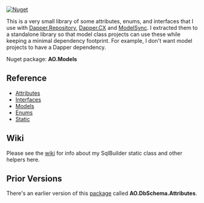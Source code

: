 [![Nuget](https://img.shields.io/nuget/v/AO.Models)](https://www.nuget.org/packages/AO.Models/)

This is a very small library of some attributes, enums, and interfaces that I use with [Dapper.Repository](https://github.com/adamfoneil/Dapper.Repository), [Dapper.CX](https://github.com/adamosoftware/Dapper.CX) and [ModelSync](https://github.com/adamosoftware/ModelSync). I extracted them to a standalone library so that model class projects can use these while keeping a minimal dependency footprint. For example, I don't want model projects to have a Dapper dependency.

Nuget package: **AO.Models**

## Reference
- [Attributes](https://github.com/adamosoftware/DbSchema.Attributes/tree/master/Models/Attributes)
- [Interfaces](https://github.com/adamosoftware/DbSchema.Attributes/tree/master/Models/Interfaces)
- [Models](https://github.com/adamosoftware/DbSchema.Attributes/tree/master/Models/Models)
- [Enums](https://github.com/adamosoftware/DbSchema.Attributes/tree/master/Models/Enums)
- [Static](https://github.com/adamfoneil/Models/tree/master/Models/Static)

## Wiki
Please see the [wiki](https://github.com/adamfoneil/Models/wiki) for info about my SqlBuilder static class and other helpers here.

## Prior Versions
There's an earlier version of this [package](https://www.nuget.org/packages/AO.DbSchema.Attributes/) called **AO.DbSchema.Attributes**.
